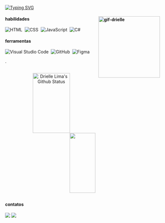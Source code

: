 [![Typing SVG](https://readme-typing-svg.herokuapp.com/?color=F4AFAC&size=22&center=true&vCenter=true&width=1000&lines=oii!+eu+sou+a+Drielle+😊;formada+em+design+de+jogos+e+ux,+aspirante+à+desenvolvera+front-end;seja+muito+bem+vindo(a)+:%29)](https://git.io/typing-svg) 


#### habilidades <img alt="gif-drielle" align="right" src="https://i.picasion.com/pic92/21e396cd0755f9454be9d9ab35d9fa87.gif" width="200" height="200" border="0"/></a><br/>

![HTML](https://img.shields.io/badge/-HTML-0D1117?style=for-the-badge&logo=HTML5&logoColor=1572B6&labelColor=0D1117)&nbsp;
![CSS](https://img.shields.io/badge/-CSS-0D1117?style=for-the-badge&logo=CSS3&logoColor=1572B6&labelColor=0D1117)&nbsp;
![JavaScript](https://img.shields.io/badge/-JavaScript-0D1117?style=for-the-badge&logo=javascript&labelColor=0D1117&textColor=0D1117)&nbsp;
![C#](https://img.shields.io/badge/-cSharp-0D1117?style=for-the-badge&logo=csharp&logoColor=purple&labelColor=0D1117)&nbsp; 

#### ferramentas 

![Visual Studio Code](https://img.shields.io/badge/-Visual%20Studio%20Code-0D1117?style=for-the-badge&logo=visual-studio-code&logoColor=007ACC&labelColor=0D1117)&nbsp;
![GitHub](https://img.shields.io/badge/-GitHub-0D1117?style=for-the-badge&logo=github&labelColor=0D1117)&nbsp;
![Figma](https://img.shields.io/badge/-figma-0D1117?style=for-the-badge&logo=figma&labelColor=0D1117)&nbsp; 

.

##

<div align="center">  
  <img width="49%" height="195px" src="https://github-readme-stats.vercel.app/api?username=driellelima&show_icons=true&count_private=true&hide_border=true&title_color=F4AFAC&icon_color=A1EB9A&text_color=c9d1d9&bg_color=0d1117" alt=" Drielle Lima's Github Status"/> 
  <img width="41%" height="195px" src="https://github-readme-stats.vercel.app/api/top-langs/?username=driellelima&layout=compact&hide_border=true&title_color=F4AFAC&text_color=00bfbf&bg_color=0d1117"/>
</div>

##

#### contatos

<a href="https://www.linkedin.com/in/drielle-lima" target="_blank"><img src="https://img.shields.io/badge/-LinkedIn-%230077B5?style=for-the-badge&logo=linkedin&logoColor=white" target="_blank"></a> 
<a href = "mailto:drielledlima@gmail.com"><img src="https://img.shields.io/badge/-Gmail-%23333?style=for-the-badge&logo=gmail&logoColor=white" target="_blank"></a> 

